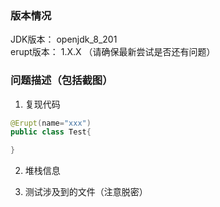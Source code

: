 ### 版本情况

JDK版本： openjdk_8_201   
erupt版本： 1.X.X （请确保最新尝试是否还有问题）

### 问题描述（包括截图）

1. 复现代码
```java
@Erupt(name="xxx")
public class Test{

}
```

2. 堆栈信息

3. 测试涉及到的文件（注意脱密）

